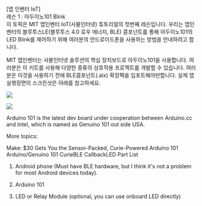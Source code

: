 [앱 인벤터 IoT]  
레슨 1 : 아두이노101 Blink  
이 토픽은 MIT 앱인벤터 IoT(사물인터넷) 튜토리얼의 첫번째 레슨입니다. 우리는 앱인벤터의 블루투스LE(블루투스 4.0 로우 에너지, BLE) 콤포넌트를 통해 아두이노101의 LED Blink를 제어하기 위해 여러분의 안드로이드폰을 사용하는 방법을 안내하려고 합니다.  

MIT 앱인벤터는 사물인터넷 솔루션의 핵심 장치보드로 아두이노101을 사용합니다. 여러분은 이 키트를 사용해 다양한 종류의 상호작용 프로젝트를 개발할 수 있습니다. 여러분은 이것을 사용하기 전에 BLE콤포넌트(.aix) 확장팩을 임포트해야만합니다. 실제 앱 실행장면의 스크린샷은 아래를 참고하세요.  

![](http://blog.cavedu.com/wp-content/uploads/2016/04/2016-01-26-14.50.47-1024x768-1024x768.jpg)

[![](https://github.com/mtinet/genuino101Examples/blob/master/image/test.png?raw=true)](https://youtu.be/WSktBhO94Ug)

Arduino 101 is the latest dev board under cooperation between Arduino.cc and Intel, which is named as Genuino 101 out side USA.

More topics: 

Make: $30 Gets You the Sensor-Packed, Curie-Powered Arduino 101
Arduino/Genuino 101 CurieBLE CallbackLED
Part List

1. Android phone (Must have BLE hardware, but I think it's not a problem for most Android devices today).

2. Arduino 101

3. LED or Relay Module (optional, you can use onboard LED directly)
